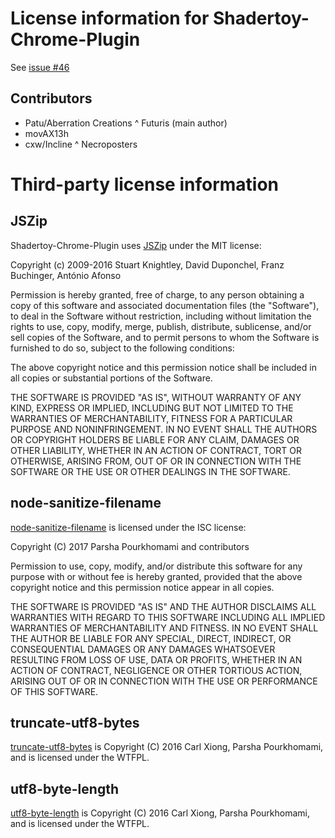 # License information for Shadertoy-Chrome-Plugin

See [issue #46](https://github.com/patuwwy/ShaderToy-Chrome-Plugin/issues/46)

## Contributors

 - Patu/Aberration Creations ^ Futuris (main author)
 - movAX13h
 - cxw/Incline ^ Necroposters

# Third-party license information

## JSZip

Shadertoy-Chrome-Plugin uses [JSZip](https://stuk.github.io/jszip/)
under the MIT license:

Copyright (c) 2009-2016 Stuart Knightley, David Duponchel, Franz Buchinger, António Afonso

Permission is hereby granted, free of charge, to any person obtaining a copy
of this software and associated documentation files (the "Software"), to deal
in the Software without restriction, including without limitation the rights
to use, copy, modify, merge, publish, distribute, sublicense, and/or sell
copies of the Software, and to permit persons to whom the Software is
furnished to do so, subject to the following conditions:

The above copyright notice and this permission notice shall be included in
all copies or substantial portions of the Software.

THE SOFTWARE IS PROVIDED "AS IS", WITHOUT WARRANTY OF ANY KIND, EXPRESS OR
IMPLIED, INCLUDING BUT NOT LIMITED TO THE WARRANTIES OF MERCHANTABILITY,
FITNESS FOR A PARTICULAR PURPOSE AND NONINFRINGEMENT. IN NO EVENT SHALL THE
AUTHORS OR COPYRIGHT HOLDERS BE LIABLE FOR ANY CLAIM, DAMAGES OR OTHER
LIABILITY, WHETHER IN AN ACTION OF CONTRACT, TORT OR OTHERWISE, ARISING FROM,
OUT OF OR IN CONNECTION WITH THE SOFTWARE OR THE USE OR OTHER DEALINGS IN
THE SOFTWARE.

## node-sanitize-filename

[node-sanitize-filename](https://github.com/parshap/node-sanitize-filename)
is licensed under the ISC license:

Copyright (C) 2017 Parsha Pourkhomami and contributors

Permission to use, copy, modify, and/or distribute this software for any purpose with or without fee is hereby granted, provided that the above copyright notice and this permission notice appear in all copies.

THE SOFTWARE IS PROVIDED "AS IS" AND THE AUTHOR DISCLAIMS ALL WARRANTIES WITH REGARD TO THIS SOFTWARE INCLUDING ALL IMPLIED WARRANTIES OF MERCHANTABILITY AND FITNESS. IN NO EVENT SHALL THE AUTHOR BE LIABLE FOR ANY SPECIAL, DIRECT, INDIRECT, OR CONSEQUENTIAL DAMAGES OR ANY DAMAGES WHATSOEVER RESULTING FROM LOSS OF USE, DATA OR PROFITS, WHETHER IN AN ACTION OF CONTRACT, NEGLIGENCE OR OTHER TORTIOUS ACTION, ARISING OUT OF OR IN CONNECTION WITH THE USE OR PERFORMANCE OF THIS SOFTWARE.

## truncate-utf8-bytes

[truncate-utf8-bytes](https://github.com/parshap/truncate-utf8-bytes)
is Copyright (C) 2016 Carl Xiong, Parsha Pourkhomami, and is licensed under
the WTFPL.

## utf8-byte-length

[utf8-byte-length](https://github.com/parshap/utf8-byte-length)
is Copyright (C) 2016 Carl Xiong, Parsha Pourkhomami, and is licensed under
the WTFPL.

